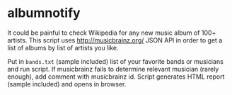 # albumnotify

It could be painful to check Wikipedia for any new music album of 100+ artists. This script uses http://musicbrainz.org/ JSON API in order to get a list of albums by list of artists you like.

Put in `bands.txt` (sample included) list of your favorite bands or musicians and run script. If musicbrainz fails to determine relevant musician (rarely enough), add comment with musicbrainz id. Script generates HTML report (sample included) and opens in browser.